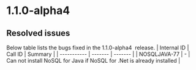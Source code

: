 # 1.1.0-alpha4

## Resolved issues

Below table lists the bugs fixed in the 1.1.0-alpha4  release.
| Internal ID | Call ID | Summary |
| ----------- | ------- | ------- |
| NOSQLJAVA-77 | - | Can not install NoSQL for Java if NoSQL for .Net is already installed |

